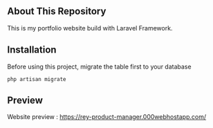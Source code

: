 ## About This Repository

This is my portfolio website build with Laravel Framework.

## Installation

Before using this project, migrate the table first to your database
```
php artisan migrate
```

## Preview

Website preview : https://rey-product-manager.000webhostapp.com/
